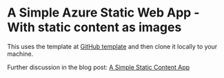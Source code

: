 # A Simple Azure Static Web App - With static content as images

This uses the template at  [GitHub template](https://docs.github.com/en/enterprise/2.22/user/github/creating-cloning-and-archiving-repositories/creating-a-repository-from-a-template) and then clone it locally to your machine.

Further discussion in the blog post: [A Simple Static Content App](https://davidjones.sportronics.com.au/web/Azure_Static_Web_App-A_Simple_Static_Content_App-web.html)